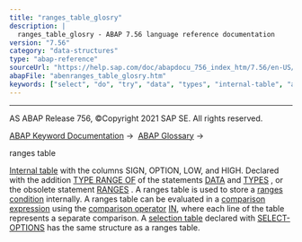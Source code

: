 ```yaml
---
title: "ranges_table_glosry"
description: |
  ranges_table_glosry - ABAP 7.56 language reference documentation
version: "7.56"
category: "data-structures"
type: "abap-reference"
sourceUrl: "https://help.sap.com/doc/abapdocu_756_index_htm/7.56/en-US/abenranges_table_glosry.htm"
abapFile: "abenranges_table_glosry.htm"
keywords: ["select", "do", "try", "data", "types", "internal-table", "abenranges", "table", "glosry"]
---
```


* * *

AS ABAP Release 756, ©Copyright 2021 SAP SE. All rights reserved.

[ABAP Keyword Documentation](https://help.sap.com/doc/abapdocu_756_index_htm/7.56/en-US/abenabap.htm) →  [ABAP Glossary](https://help.sap.com/doc/abapdocu_756_index_htm/7.56/en-US/abenabap_glossary.htm) → 

ranges table

[Internal table](https://help.sap.com/doc/abapdocu_756_index_htm/7.56/en-US/abeninternal_table_glosry.htm "Glossary Entry") with the columns SIGN, OPTION, LOW, and HIGH. Declared with the addition [TYPE RANGE OF](https://help.sap.com/doc/abapdocu_756_index_htm/7.56/en-US/abaptypes_ranges.htm) of the statements [DATA](https://help.sap.com/doc/abapdocu_756_index_htm/7.56/en-US/abapdata.htm) and [TYPES](https://help.sap.com/doc/abapdocu_756_index_htm/7.56/en-US/abaptypes.htm) , or the obsolete statement [RANGES](https://help.sap.com/doc/abapdocu_756_index_htm/7.56/en-US/abapranges.htm) . A ranges table is used to store a [ranges condition](https://help.sap.com/doc/abapdocu_756_index_htm/7.56/en-US/abenranges_condition_glosry.htm "Glossary Entry") internally. A ranges table can be evaluated in a [comparison expression](https://help.sap.com/doc/abapdocu_756_index_htm/7.56/en-US/abenrelational_expression_glosry.htm "Glossary Entry") using the [comparison operator](https://help.sap.com/doc/abapdocu_756_index_htm/7.56/en-US/abencomp_operator_glosry.htm "Glossary Entry") [IN](https://help.sap.com/doc/abapdocu_756_index_htm/7.56/en-US/abenlogexp_select_option.htm), where each line of the table represents a separate comparison. A [selection table](https://help.sap.com/doc/abapdocu_756_index_htm/7.56/en-US/abenselection_table_glosry.htm "Glossary Entry") declared with [SELECT-OPTIONS](https://help.sap.com/doc/abapdocu_756_index_htm/7.56/en-US/abapselect-options.htm) has the same structure as a ranges table.